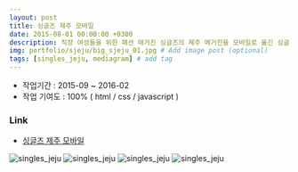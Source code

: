 ```yaml
---
layout: post
title: 싱글즈 제주 모바일
date: 2015-08-01 00:00:00 +0300
description: 직장 여성들을 위한 패션 매거진 싱글즈의 제주 메거진을 모바일로 옮긴 싱글즈 제주 모바일 입니다.
img: portfolio/sjeju/big_sjeju_01.jpg # Add image post (optional)
tags: [singles_jeju, mediagram] # add tag
---
```


- 작업기간 : 2015-09 ~ 2016-02
- 작업 기여도 : 100% ( html / css / javascript )

### Link

- [싱글즈 제주 모바일][link]

![singles_jeju]({{site.baseurl}}/assets/img/portfolio/sjeju/big_sjeju_02.jpg)
![singles_jeju]({{site.baseurl}}/assets/img/portfolio/sjeju/big_sjeju_03.jpg)
![singles_jeju]({{site.baseurl}}/assets/img/portfolio/sjeju/big_sjeju_04.jpg)
![singles_jeju]({{site.baseurl}}/assets/img/portfolio/sjeju/big_sjeju_05.jpg)

[link]: https://testype.asuscomm.com/sohappy/work/2015_singlesjeju/view/index.html
